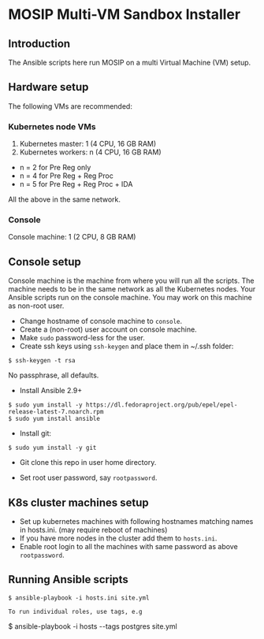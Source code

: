 # MOSIP Multi-VM Sandbox Installer

## Introduction

The Ansible scripts here run MOSIP on a multi Virtual Machine (VM) setup.  

## Hardware setup 

The following VMs are recommended:

### Kubernetes node VMs
1. Kubernetes master:  1 (4 CPU, 16 GB RAM)
1. Kubernetes workers:  n (4 CPU, 16 GB RAM)

* n = 2 for Pre Reg only
* n = 4 for Pre Reg + Reg Proc
* n = 5 for Pre Reg + Reg Proc + IDA

All the above in the same network.

### Console
Console machine: 1 (2 CPU, 8 GB RAM) 

## Console setup
Console machine is the machine from where you will run all the scripts.  The machine needs to be in the same network as all the Kubernetes nodes.  Your Ansible scripts run on the console machine. You may work on this machine as non-root user.
* Change hostname of console machine to `console`. 
* Create a (non-root) user account on console machine.
* Make `sudo` password-less for the user.
* Create ssh keys using `ssh-keygen` and place them in ~/.ssh folder:
```
$ ssh-keygen -t rsa
```
No passphrase, all defaults.
* Install Ansible 2.9+
```
$ sudo yum install -y https://dl.fedoraproject.org/pub/epel/epel-release-latest-7.noarch.rpm
$ sudo yum install ansible 
```
* Install git:
```
$ sudo yum install -y git
```
* Git clone this repo in user home directory.

* Set root user password, say `rootpassword`.

## K8s cluster machines setup
* Set up kubernetes machines with following hostnames matching names in hosts.ini. (may require reboot of machines)
* If you have more nodes in the cluster add them to `hosts.ini`.   
* Enable root login to all the machines with same password as above `rootpassword`.

## Running Ansible scripts
```
$ ansible-playbook -i hosts.ini site.yml

To run individual roles, use tags, e.g
```
$ ansible-playbook -i hosts --tags postgres site.yml
```

